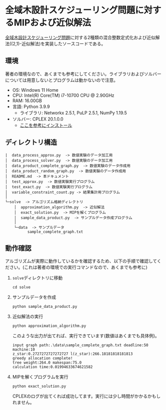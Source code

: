 # 全域木設計スケジューリング問題に対するMIPおよび近似解法

[全域木設計スケジューリング問題](https://orsj.org/nc2022s/wp-content/uploads/sites/12/2022/03/2022s-2-B-4.pdf)に対する2種類の混合整数定式化および近似解法((2,1)-近似解法)を実装したソースコードである。

## 環境

著者の環境なので、あくまでも参考にしてください。ライブラリおよびソルバーについては用意しないとプログラムは動かないので注意。

- OS: Windows 11 Home
- CPU: Intel(R) Core(TM) i7-10700 CPU @ 2.90GHz
- RAM: 16.00GB
- 言語: Python 3.9.9
  - ライブラリ: Networkx 2.5.1, PuLP 2.5.1, NumPy 1.19.5
- ソルバー: CPLEX 20.1.0.0
  - [ここを参考にインストール](https://qiita.com/nanametal_/items/ab9492193bf48e29b5ea)

##  ディレクトリ構造

```
|  data_process_approx.py  -> 数値実験のデータ加工用
│  data_process_solver.py  -> 数値実験のデータ加工用
│  data_product_complete_graph.py  -> 数値実験のデータ作成用
│  data_product_random_graph.py  -> 数値実験のデータ作成用
│  README.md  -> 本ドキュメント
│  test_approx.py  -> 数値実験実行プログラム
│  test_exact.py  -> 数値実験実行プログラム
│  variable_constraint_count.py -> 結果集計用プログラム
│
└─solve  -> アルゴリズム格納ディレクトリ
    │  approximation_algorithm.py  -> 近似解法
    │  exact_solution.py  -> MIPを解くプログラム
    │  sample_data_product.py  -> サンプルデータ作成プログラム
    │
    └─data  -> サンプルデータ
          sample_complete_graph.txt
```



## 動作確認

アルゴリズムが実際に動作しているかを確認するため、以下の手順で確認してください。(これは著者の環境での実行コマンドなので、あくまでも参考に)

1. `solve`ディレクトリに移動

   ```
   cd solve
   ```

2. サンプルデータを作成

   ```
   python sample_data_product.py
   ```

3. 近似解法の実行

   ```
   python approximation_algorithm.py
   ```

   このような出力が出てれば、実行できています(数値はあくまでも具体例)。

   ```
   input graph path:.\data\sample_complete_graph.txt deadline:50 machine:10
   z_star:0.2727272727272727 l(z_star):266.18181818181813
   greedy allocation complete!
   tree weight:264.0 makespan:75.0
   calculation time:0.01994633674621582
   ```

4. MIPを解くプログラムを実行

   ```
   python exact_solution.py
   ```

   CPLEXのログが出てくれば成功してます。実行には少し時間がかかるかもしれません。
